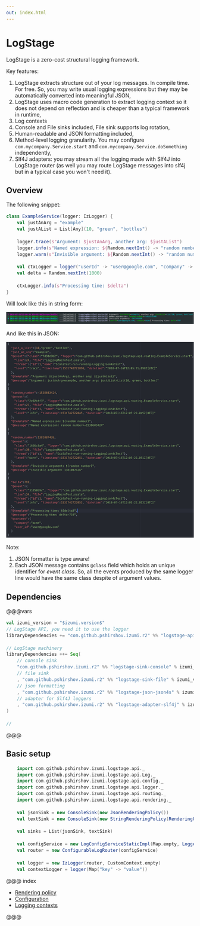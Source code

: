 ```yaml
---
out: index.html
---
```

LogStage
========

LogStage is a zero-cost structural logging framework.

Key features:

1. LogStage extracts structure out of your log messages. In compile time. For free.
   So, you may write usual logging expressions but they may be automatically converted into meaningful JSON,
2. LogStage uses macro code generation to extract logging context so it does not depend on reflection
    and is cheaper than a typical framework in runtime,
3. Log contexts
4. Console and File sinks included, File sink supports log rotation,
5. Human-readable and JSON formatting included,
6. Method-level logging granularity. You may configure `com.mycompany.Service.start` and `com.mycompany.Service.doSomething` independently,
7. Slf4J adapters: you may stream all the logging made with Slf4J into LogStage router (as well you may route LogStage messages into slf4j but in a typical case you won't need it).


Overview
-----------

The following snippet:

```scala
class ExampleService(logger: IzLogger) {
    val justAnArg = "example"
    val justAList = List[Any](10, "green", "bottles")

    logger.trace(s"Argument: $justAnArg, another arg: $justAList")
    logger.info(s"Named expression: ${Random.nextInt() -> "random number"}")
    logger.warn(s"Invisible argument: ${Random.nextInt() -> "random number" -> null}")

    val ctxLogger = logger("userId" -> "user@google.com", "company" -> "acme")
    val delta = Random.nextInt(1000)

    ctxLogger.info(s"Processing time: $delta")
}
```

Will look like this in string form:

![logstage-sample-output-string](media/00-logstage-sample-output-string.png)

And like this in JSON:

![logstage-sample-output-string](media/00-logstage-sample-output-json.png)

Note:

1. JSON formatter is type aware!
2. Each JSON message contains `@class` field which holds an unique identifier for *event class*.
   So, all the events produced by the same logger line would have the same class despite of argument values.

Dependencies
------------

@@@vars
```scala
val izumi_version = "$izumi.version$"
// LogStage API, you need it to use the logger
libraryDependencies += "com.github.pshirshov.izumi.r2" %% "logstage-api-logger" % izumi_version

// LogStage machinery
libraryDependencies ++= Seq(
    // console sink
    "com.github.pshirshov.izumi.r2" %% "logstage-sink-console" % izumi_version
    // file sink
    , "com.github.pshirshov.izumi.r2" %% "logstage-sink-file" % izumi_version
    // json formatting
    , "com.github.pshirshov.izumi.r2" %% "logstage-json-json4s" % izumi_version
    // adapter for Slf4J loggers
    , "com.github.pshirshov.izumi.r2" %% "logstage-adapter-slf4j" % izumi_version    
)

//

```
@@@


Basic setup
-----------

```scala
    import com.github.pshirshov.izumi.logstage.api._
    import com.github.pshirshov.izumi.logstage.api.Log._
    import com.github.pshirshov.izumi.logstage.api.config._
    import com.github.pshirshov.izumi.logstage.api.logger._
    import com.github.pshirshov.izumi.logstage.api.routing._
    import com.github.pshirshov.izumi.logstage.api.rendering._

    val jsonSink = new ConsoleSink(new JsonRenderingPolicy())
    val textSink = new ConsoleSink(new StringRenderingPolicy(RenderingOptions(withExceptions = true, withColors = true)))

    val sinks = List(jsonSink, textSink)

    val configService = new LogConfigServiceStaticImpl(Map.empty, LoggerConfig(Log.Level.Trace, sinks))
    val router = new ConfigurableLogRouter(configService)

    val logger = new IzLogger(router, CustomContext.empty)
    val contextLogger = logger(Map("key" -> "value"))
```


@@@ index

* [Rendering policy](policy.md)
* [Configuration](config.md)
* [Logging contexts](custom_ctx.md)

@@@
